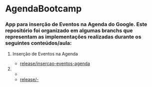 # AgendaBootcamp

### App para inserção de Eventos na Agenda do Google. Este repositório foi organizado em algumas branchs que representam as implementações realizadas durante os seguintes conteúdos/aula:

1. Inserção de Eventos na Agenda
   - [release/insercao-eventos-agenda](https://github.com/ronanbss/AgendaBootcamp/tree/insercao-eventos-agenda)

2. -
   - [release/-](-)

